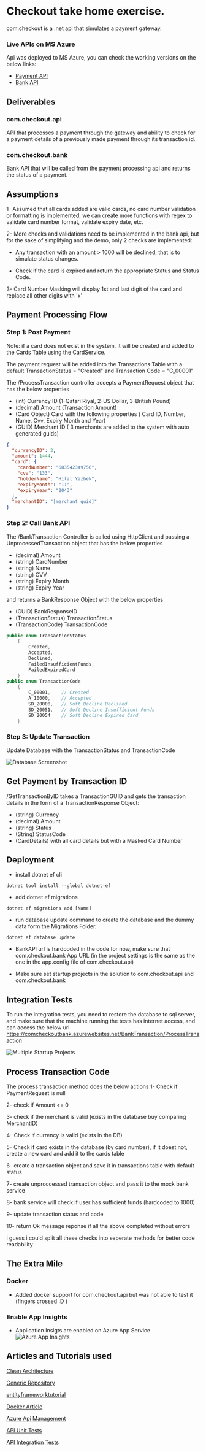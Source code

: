 # Checkout take home exercise.

com.checkout is a .net api that simulates a payment gateway.

### Live APIs on MS Azure
Api was deployed to MS Azure, you can check the working versions on the below links:

- [Payment API](https://comcheckoutapi.azurewebsites.net/swagger/index.html)
- [Bank API](https://comcheckoutbank.azurewebsites.net/swagger/index.html)


## Deliverables

### com.checkout.api
API that processes a payment through the gateway and ability to check for a payment details of a previously made payment through its transaction id.
### com.checkout.bank
Bank API that will be called from the payment processing api and returns the status of a payment.

## Assumptions

1- Assumed that all cards added are valid cards, no card number validation or formatting is implemented, we can create more functions with regex to validate card number format, validate expiry date, etc.

2- More checks and validations need to be implemented in the bank api, but for the sake of simplifying and the demo, only 2 checks are implemented:

- Any transaction with an amount > 1000 will be declined, that is to simulate status changes.

- Check if the card is expired and return the appropriate Status and Status Code.

3- Card Number Masking will display 1st and last digit of the card and replace all other digits with 'x'

## Payment Processing Flow

### Step 1: Post Payment
Note: if a card does not exist in the system, it will be created and added to the Cards Table using the CardService.

The payment request will be added into the Transactions Table with a default TransactionStatus = "Created" and Transaction Code = "C_00001"

The /ProcessTransaction controller accepts a PaymentRequest object that has the below properties
- (int) Currency ID (1-Qatari Riyal, 2-US Dollar, 3-British Pound)
- (decimal) Amount (Transaction Amount)
- (Card Object) Card with the following properties ( Card ID, Number, Name, Cvv, Expiry Month and Year)
- (GUID) Merchant ID ( 3 merchants are added to the system with auto generated guids)
```json
{
  "currencyID": 3,
  "amount": 1444,
  "card": {
    "cardNumber": "683542349756",
    "cvv": "133",
    "holderName": "Hilal Yazbek",
    "expiryMonth": "11",
    "expiryYear": "2043"
  },
  "merchantID": "[merchant guid]"
}
```
### Step 2: Call Bank API
The /BankTransaction Controller is called using HttpClient and passing a UnprocessedTransaction object that has the below properties
- (decimal) Amount
- (string) CardNumber
- (string) Name
- (string) CVV
- (string) Expiry Month
- (string) Expiry Year

and returns a BankResponse Object with the below properties
- (GUID) BankResponseID
- (TransactionStatus) TransactionStatus
- (TransactionCode) TransactionCode
``` C#
public enum TransactionStatus
    {
        Created,
        Accepted,
        Declined,
        FailedInsufficientFunds,
        FailedExpiredCard
    }
public enum TransactionCode
    {
        C_00001,    // Created 
        A_10000,    // Accepted
        SD_20000,   // Soft Decline Declined
        SD_20051,   // Soft Decline Insufficient Funds
        SD_20054    // Soft Decline Expired Card
    }
```
### Step 3: Update Transaction

Update Database with the TransactionStatus and TransactionCode
  
![Database Screenshot](https://dub01pap003files.storage.live.com/y4mzh_dbJ2GOar2qFtL-DeOLEVlyOrWw2yIsSilYHQIkwPcH50PxJ_vBHJvVJnTfoIpM5NjylLABhcB_KptlezEVup_0DTPvTJGTtIzlnfD_os5n78KSgLMU_yY5EgcOziilZ0zdrR9SZXuHe_Nrhkooba2FOyJB0N710fTVQ39GgiD6U3xLKwInjWw3oJHhS2FwDAvQzr8desj8gz3Uz9iKG0-OaYfmprU-VPWVFKd2bE?encodeFailures=1&width=916&height=117)

## Get Payment by Transaction ID
/GetTransactionByID takes a TransactionGUID and gets the transaction details in the form of a TransactionResponse Object:
- (string) Currency
- (decimal) Amount
- (string) Status
- (String) StatusCode
- (CardDetails) with all card details but with a Masked Card Number

## Deployment
- install dotnet ef cli 
```
dotnet tool install --global dotnet-ef
```
- add dotnet ef migrations
```
dotnet ef migrations add [Name]
```

- run database update command to create the database and the dummy data form the Migrations Folder.
```
dotnet ef database update

```
- BankAPI url is hardcoded in the code for now, make sure that com.checkout.bank  App URL (in the project settings is the same as the one in the app.config file of com.checkout.api)

- Make sure set startup projects in the solution to com.checkout.api and com.checkout.bank 

## Integration Tests

To run the integration tests, you need to restore the database to sql server, and make sure that the machine running the tests has internet access,
and can access the below url
https://comcheckoutbank.azurewebsites.net/BankTransaction/ProcessTransaction

![Multiple Startup Projects](https://dub01pap003files.storage.live.com/y4mSiCjcfmkSBGNlRx4nZXXJyovEPm554w7aIqxdRx4ZsNp-5dTHGj1elOYMHep414-vh4Ny53BZAYS2jSqpQTajsS0HOU15SLQFB-n9F2Ag5G6kQRysE6x0rSCZativVKNohqieJjfjWZPsibXqYLKnLcXNKX6CeCRuTudnH4UU8cFfpiErs6qz_wsY0WGHES67qK75tvezYbo2uzWzTSC1IN3Vr6cyvLhayg2OvTwGLU?encodeFailures=1&width=783&height=539)

## Process Transaction Code

The process transaction method does the below actions
1- Check if PaymentRequest is null

2- check if Amount <= 0

3- check if the merchant is valid (exists in the database buy comparing MerchantID)

4- Check if currency is valid (exists in the DB)

5- Check if card exists in the database (by card number), if it doest not, create a new card and add it to the cards table

6- create a transaction object and save it in transactions table with default status

7- create unproccessed transaction object and pass it to the mock bank service

8- bank service will check if user has sufficient funds (hardcoded to 1000)

9- update transaction status and code

10- return Ok message reponse if all the above completed without errors


i guess i could split all these checks into seperate methods for better code readability


## The Extra Mile 
### Docker
- Added docker support for com.checkout.api but was not able to test it (fingers crossed :D )


### Enable App Insights
- Application Insigts are enabled on Azure App Service
![Azure App Insights](https://dub01pap003files.storage.live.com/y4mi1DPfdyW89ZrpBb4WJEfxFDwqXaiZla9r5RmA8jKdC4JUOaNUggM9ZgAGqsStHlf-YlTBCYDhXbDxAhbJh4J_bVT9PpCqmzj45_Be6wnani6PSSzfKeV8Q9EuCjJe-ztDaXcfocOukeqrTAxiw8r82RXrMLfXOrv0RUCBaMABlCml8tUkdpmSgICxyMBu0a2H3SY7P33TaB_d3Yy2c1E3raEgqFx4KEU-GAZzk5toSs?encodeFailures=1&width=1101&height=613)


## Articles and Tutorials used
[Clean Architecture](https://www.c-sharpcorner.com/article/implementing-a-clean-architecture-in-asp-net-core-6/)

[Generic Repository](https://www.c-sharpcorner.com/article/generic-repository-pattern-in-asp-net-core/)

[entityframeworktutorial](https://www.entityframeworktutorial.net/efcore/entity-framework-core-migration.aspx)

[Docker Article](https://softchris.github.io/pages/dotnet-dockerize.html#create-a-dockerfile)

[Azure Api Management](https://docs.microsoft.com/en-us/aspnet/core/tutorials/publish-to-azure-api-management-using-vs?view=aspnetcore-6.0)

[API Unit Tests](https://code-maze.com/unit-testing-aspnetcore-web-api/)

[API Integration Tests](https://code-maze.com/aspnet-core-integration-testing/)
